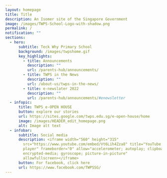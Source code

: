 ```yaml
---
layout: homepage
title: Title
description: An Isomer site of the Singapore Government
image: /images/TWPS-School-Logo-with-shadow.png
permalink: /
notification: ""
sections:
  - hero:
      subtitle: Teck Why Primary School
      background: /images/twpshome.gif
      key_highlights:
        - title: Announcements
          description: ""
          url: /parents-hub/announcements/
        - title: TWPS in the News
          description: ""
          url: /about-us/twps-in-the-news/
        - title: e-newslater 2022
          description: ""
          url: /parents-hub/announcements/#enewsletter
  - infopic:
      title: TWPS e-OPEN HOUSE
      button: explore our stories
      url: https://sites.google.com/twps.edu.sg/e-open-house/home
      image: /images/HEADER_edit_homepage.png
      alt: Image alt text
  - infobar:
      subtitle: Social media
      description: <iframe width="560" height="315"
        src="https://www.youtube.com/embed/Vt6Lih4Zza8" title="YouTube video
        player" frameborder="0" allow="accelerometer; autoplay; clipboard-write;
        encrypted-media; gyroscope; picture-in-picture"
        allowfullscreen></iframe>
      button: For facebook, click here
      url: https://www.facebook.com/TWPSSG/
---
```

